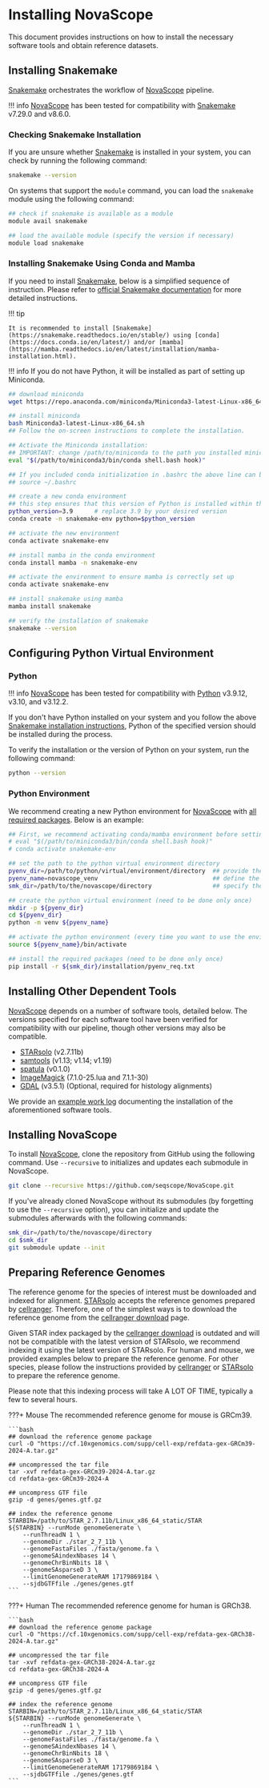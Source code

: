 # Installing NovaScope

This document provides instructions on how to install the necessary software tools and obtain reference datasets.

## Installing Snakemake 

[Snakemake](https://snakemake.readthedocs.io/en/stable/) orchestrates the workflow of [NovaScope](../index.md) pipeline.

!!! info
	[NovaScope](../index.md) has been tested for compatibility with [Snakemake](https://snakemake.readthedocs.io/en/stable/) v7.29.0 and v8.6.0.


### Checking Snakemake Installation

If you are unsure whether [Snakemake](https://snakemake.readthedocs.io/en/stable/) is installed in your system, you can check by running the following command:

```sh
snakemake --version
```

On systems that support the `module` command, you can load the `snakemake` module using the following command:

```sh
## check if snakemake is available as a module
module avail snakemake

## load the available module (specify the version if necessary)
module load snakemake
``` 

### Installing Snakemake Using Conda and Mamba

If you need to install [Snakemake](https://snakemake.readthedocs.io/en/stable/), below is a simplified sequence of instruction. Please refer to [official Snakemake documentation](https://snakemake.readthedocs.io/en/stable/basic_usage/installation.html) for more detailed instructions.

!!! tip

	It is recommended to install [Snakemake](https://snakemake.readthedocs.io/en/stable/) using [conda](https://docs.conda.io/en/latest/) and/or [mamba](https://mamba.readthedocs.io/en/latest/installation/mamba-installation.html). 

!!! info
	If you do not have Python, it will be installed as part of setting up Miniconda.

```sh
## download miniconda
wget https://repo.anaconda.com/miniconda/Miniconda3-latest-Linux-x86_64.sh

## install miniconda
bash Miniconda3-latest-Linux-x86_64.sh
## Follow the on-screen instructions to complete the installation. 

## Activate the Miniconda installation:
## IMPORTANT: change /path/to/miniconda to the path you installed miniconda
eval "$(/path/to/miniconda3/bin/conda shell.bash hook)"

## If you included conda initialization in .bashrc the above line can be replaced with
## source ~/.bashrc

## create a new conda environment
## this step ensures that this version of Python is installed within the environment if it isn't already available
python_version=3.9		# replace 3.9 by your desired version
conda create -n snakemake-env python=$python_version

## activate the new environment
conda activate snakemake-env

## install mamba in the conda environment
conda install mamba -n snakemake-env

## activate the environment to ensure mamba is correctly set up
conda activate snakemake-env

## install snakemake using mamba
mamba install snakemake

## verify the installation of snakemake
snakemake --version
```

## Configuring Python Virtual Environment
### Python 

!!! info
	[NovaScope](../index.md) has been tested for compatibility with [Python](https://www.python.org/) v3.9.12, v3.10, and v3.12.2.

If you don't have Python installed on your system and you follow the above [Snakemake installation instructions](#installing-snakemake-using-conda-and-mamba), Python of the specified version should be installed during the process.

To verify the installation or the version of Python on your system, run the following command:

```bash
python --version
```

### Python Environment

We recommend creating a new Python environment for [NovaScope](../index.md) with [all required packages](https://github.com/seqscope/NovaScope/blob/main/installation/pyenv_req.txt). Below is an example:

```bash
## First, we recommend activating conda/mamba environment before setting up venv, using:
# eval "$(/path/to/miniconda3/bin/conda shell.bash hook)"
# conda activate snakemake-env

## set the path to the python virtual environment directory
pyenv_dir=/path/to/python/virtual/environment/directory  ## provide the path of venv
pyenv_name=novascope_venv							     ## define the name of python environment 
smk_dir=/path/to/the/novascope/directory				 ## specify the path to novascope repository

## create the python virtual environment (need to be done only once)
mkdir -p ${pyenv_dir}
cd ${pyenv_dir}
python -m venv ${pyenv_name}

## activate the python environment (every time you want to use the environment)
source ${pyenv_name}/bin/activate

## install the required packages (need to be done only once)
pip install -r ${smk_dir}/installation/pyenv_req.txt
```

## Installing Other Dependent Tools

[NovaScope](../index.md) depends on a number of software tools, detailed below. The versions specified for each software tool have been verified for compatibility with our pipeline, though other versions may also be compatible.

* [STARsolo](https://github.com/alexdobin/STAR) (v2.7.11b)
* [samtools](https://www.htslib.org/) (v1.13; v1.14; v1.19)
* [spatula](https://seqscope.github.io/spatula/) (v0.1.0)
* [ImageMagick](https://imagemagick.org/) (7.1.0-25.lua and 7.1.1-30)
* [GDAL](https://gdal.org/) (v3.5.1) (Optional, required for histology alignments)

We provide an [example work log](https://github.com/seqscope/NovaScope/blob/main/installation/requirement_install_log.md) documenting the installation of the aforementioned software tools.

## Installing NovaScope

To install [NovaScope](../index.md), clone the repository from GitHub using the following command. Use `--recursive` to initializes and updates each submodule in NovaScope.

```bash
git clone --recursive https://github.com/seqscope/NovaScope.git 
```

If you've already cloned NovaScope without its submodules (by forgetting to use the `--recursive` option), you can initialize and update the submodules afterwards with the following commands:

```bash
smk_dir=/path/to/the/novascope/directory
cd $smk_dir
git submodule update --init
```

## Preparing Reference Genomes

The reference genome for the species of interest must be downloaded and indexed for alignment. [STARsolo](https://github.com/alexdobin/STAR) accepts the reference genomes prepared by [cellranger](https://www.10xgenomics.com/support/software/cell-ranger). Therefore, one of the simplest ways is to download the reference genome from the [cellranger download](https://www.10xgenomics.com/support/software/cell-ranger/downloads) page.

Given STAR index packaged by the [cellranger download](https://www.10xgenomics.com/support/software/cell-ranger/downloads) is outdated and will not be compatible with the latest version of STARsolo, we recommend indexing it using the latest version of STARsolo. For human and mouse, we provided examples below to prepare the reference genome. For other species, please follow the instructions provided by [cellranger](https://www.10xgenomics.com/support/software/cell-ranger/downloads) or [STARsolo](https://github.com/alexdobin/STAR) to prepare the reference genome. 

Please note that this indexing process will take A LOT OF TIME, typically a few to several hours.

???+ Mouse
	The recommended reference genome for mouse is GRCm39. 

	```bash
	## download the reference genome package
	curl -O "https://cf.10xgenomics.com/supp/cell-exp/refdata-gex-GRCm39-2024-A.tar.gz"

	## uncompressed the tar file
	tar -xvf refdata-gex-GRCm39-2024-A.tar.gz
	cd refdata-gex-GRCm39-2024-A

	## uncompress GTF file
	gzip -d genes/genes.gtf.gz

	## index the reference genome
	STARBIN=/path/to/STAR_2.7.11b/Linux_x86_64_static/STAR
	${STARBIN} --runMode genomeGenerate \
		--runThreadN 1 \
		--genomeDir ./star_2_7_11b \
		--genomeFastaFiles ./fasta/genome.fa \
		--genomeSAindexNbases 14 \
		--genomeChrBinNbits 18 \
		--genomeSAsparseD 3 \
		--limitGenomeGenerateRAM 17179869184 \
		--sjdbGTFfile ./genes/genes.gtf
	```

???+ Human
	The recommended reference genome for human is GRCh38.

	```bash
	## download the reference genome package
	curl -O "https://cf.10xgenomics.com/supp/cell-exp/refdata-gex-GRCh38-2024-A.tar.gz"

	## uncompressed the tar file
	tar -xvf refdata-gex-GRCh38-2024-A.tar.gz
	cd refdata-gex-GRCh38-2024-A

	## uncompress GTF file
	gzip -d genes/genes.gtf.gz

	## index the reference genome
	STARBIN=/path/to/STAR_2.7.11b/Linux_x86_64_static/STAR
	${STARBIN} --runMode genomeGenerate \
		--runThreadN 1 \
		--genomeDir ./star_2_7_11b \
		--genomeFastaFiles ./fasta/genome.fa \
		--genomeSAindexNbases 14 \
		--genomeChrBinNbits 18 \
		--genomeSAsparseD 3 \
		--limitGenomeGenerateRAM 17179869184 \
		--sjdbGTFfile ./genes/genes.gtf
	```
